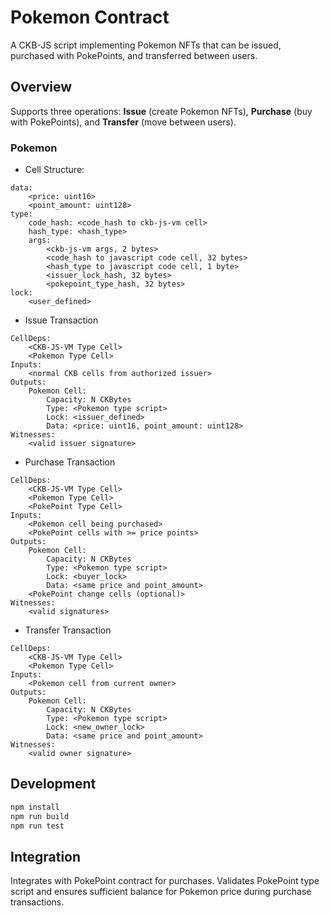 # Pokemon Contract

A CKB-JS script implementing Pokemon NFTs that can be issued, purchased with PokePoints, and transferred between users.

## Overview

Supports three operations: **Issue** (create Pokemon NFTs), **Purchase** (buy with PokePoints), and **Transfer** (move between users).

### Pokemon

- Cell Structure:

```
data:
    <price: uint16>
    <point_amount: uint128>
type:
    code_hash: <code_hash to ckb-js-vm cell>
    hash_type: <hash_type>
    args:
        <ckb-js-vm args, 2 bytes>
        <code_hash to javascript code cell, 32 bytes>
        <hash_type to javascript code cell, 1 byte>
        <issuer_lock_hash, 32 bytes>
        <pokepoint_type_hash, 32 bytes>
lock:
    <user_defined>
```

- Issue Transaction

```
CellDeps:
    <CKB-JS-VM Type Cell>
    <Pokemon Type Cell>
Inputs:
    <normal CKB cells from authorized issuer>
Outputs:
    Pokemon Cell:
        Capacity: N CKBytes
        Type: <Pokemon type script>
        Lock: <issuer_defined>
        Data: <price: uint16, point_amount: uint128>
Witnesses:
    <valid issuer signature>
```

- Purchase Transaction

```
CellDeps:
    <CKB-JS-VM Type Cell>
    <Pokemon Type Cell>
    <PokePoint Type Cell>
Inputs:
    <Pokemon cell being purchased>
    <PokePoint cells with >= price points>
Outputs:
    Pokemon Cell:
        Capacity: N CKBytes
        Type: <Pokemon type script>
        Lock: <buyer_lock>
        Data: <same price and point_amount>
    <PokePoint change cells (optional)>
Witnesses:
    <valid signatures>
```

- Transfer Transaction

```
CellDeps:
    <CKB-JS-VM Type Cell>
    <Pokemon Type Cell>
Inputs:
    <Pokemon cell from current owner>
Outputs:
    Pokemon Cell:
        Capacity: N CKBytes
        Type: <Pokemon type script>
        Lock: <new_owner_lock>
        Data: <same price and point_amount>
Witnesses:
    <valid owner signature>
```

## Development

```bash
npm install
npm run build
npm run test
```

## Integration

Integrates with PokePoint contract for purchases. Validates PokePoint type script and ensures sufficient balance for Pokemon price during purchase transactions.
